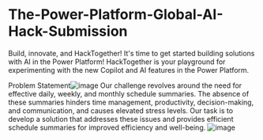 # The-Power-Platform-Global-AI-Hack-Submission
Build, innovate, and HackTogether! It's time to get started building solutions with AI in the Power Platform!  HackTogether is your playground for experimenting with the new Copilot and AI features in the Power Platform.

Problem Statement![image](https://github.com/ashwanidv100/The-Power-Platform-Global-AI-Hack/assets/10371826/10e6b42d-b65f-4ea2-b528-992544922a7d)
Our challenge revolves around the need for effective daily, weekly, and monthly schedule summaries. The absence of these summaries hinders time management, productivity, decision-making, and communication, and causes elevated stress levels. Our task is to develop a solution that addresses these issues and provides efficient schedule summaries for improved efficiency and well-being.
![image](https://github.com/ashwanidv100/The-Power-Platform-Global-AI-Hack/assets/10371826/bbdfa5a6-0ead-48da-af89-4cb8a5324303)

